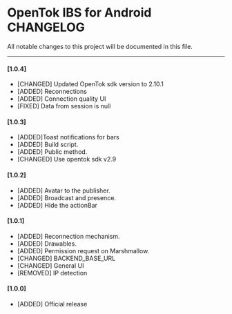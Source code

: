 # OpenTok IBS for Android CHANGELOG
All notable changes to this project will be documented in this file.

--------------------------------------
#### [1.0.4]

* [CHANGED] Updated OpenTok sdk version to 2.10.1
* [ADDED] Reconnections
* [ADDED] Connection quality UI
* [FIXED] Data from session is null

#### [1.0.3]

* [ADDED]Toast notifications for bars
* [ADDED] Build script.
* [ADDED] Public method.
* [CHANGED] Use opentok sdk v2.9

 
#### [1.0.2]

* [ADDED] Avatar to the publisher.
* [ADDED] Broadcast and presence.
* [ADDED] Hide the actionBar

#### [1.0.1]

* [ADDED] Reconnection mechanism.
* [ADDED] Drawables.
* [ADDED] Permission request on Marshmallow.
* [CHANGED] BACKEND_BASE_URL
* [CHANGED] General UI
* [REMOVED] IP detection
 
#### [1.0.0]

* [ADDED] Official release


